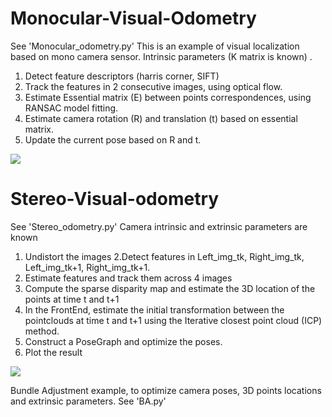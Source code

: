 # Monocular-Visual-Odometry
See 'Monocular_odometry.py'
This is an example of visual localization based on mono camera sensor.
Intrinsic parameters (K matrix is known) .
1. Detect feature descriptors (harris corner, SIFT)
2. Track the features in 2 consecutive images, using optical flow.
3. Estimate Essential matrix (E) between points correspondences, using RANSAC model fitting.
4. Estimate camera rotation (R) and translation (t) based on essential matrix.
5. Update the current pose based on R and t.


<img src="visual.gif" />


# Stereo-Visual-odometry

See 'Stereo_odometry.py'
Camera intrinsic and extrinsic parameters are known
1. Undistort the images
2.Detect features in Left_img_tk, Right_img_tk, Left_img_tk+1, Right_img_tk+1.
3. Estimate features and track them across 4 images
4. Compute the sparse disparity map and estimate the 3D location of the points at time t and t+1
5. In the FrontEnd, estimate the initial transformation between the pointclouds at time t and t+1 using the Iterative closest point cloud (ICP) method.
6. Construct a PoseGraph and optimize the poses.
7. Plot the result

<img src="stereo.gif" />

Bundle Adjustment example, to optimize camera poses, 3D points locations and extrinsic parameters. See 'BA.py' 

